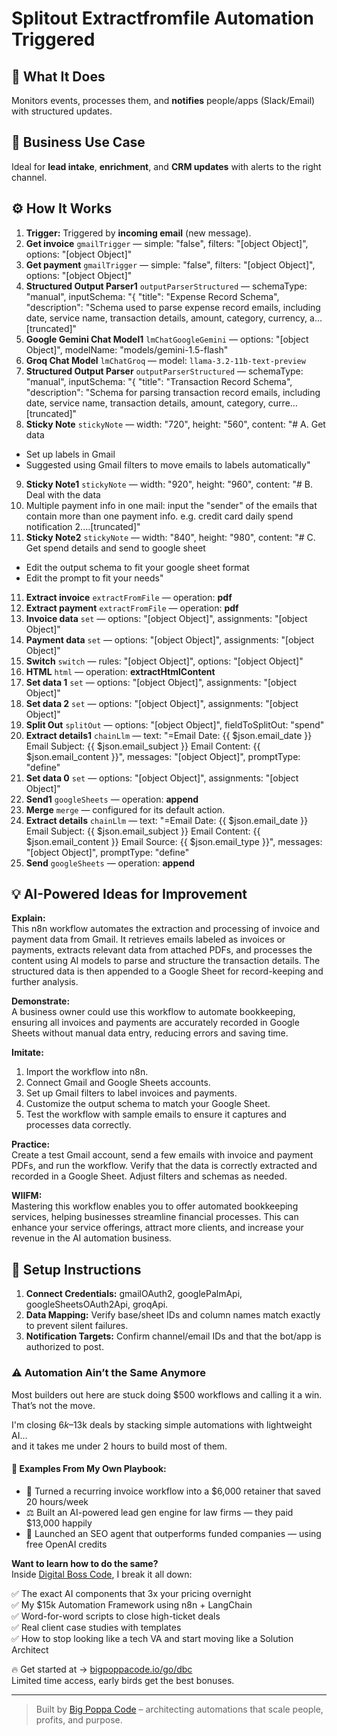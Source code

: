 # Splitout Extractfromfile Automation Triggered
## 🚀 What It Does
Monitors events, processes them, and **notifies** people/apps (Slack/Email) with structured updates.

## 💼 Business Use Case
Ideal for **lead intake**, **enrichment**, and **CRM updates** with alerts to the right channel.

## ⚙️ How It Works
1. **Trigger:** Triggered by **incoming email** (new message).
2. **Get invoice** `gmailTrigger` — simple: "false", filters: "[object Object]", options: "[object Object]"
3. **Get payment** `gmailTrigger` — simple: "false", filters: "[object Object]", options: "[object Object]"
4. **Structured Output Parser1** `outputParserStructured` — schemaType: "manual", inputSchema: "{
  "title": "Expense Record Schema",
  "description": "Schema used to parse expense record emails, including date, service name, transaction details, amount, category, currency, a…[truncated]"
5. **Google Gemini Chat Model1** `lmChatGoogleGemini` — options: "[object Object]", modelName: "models/gemini-1.5-flash"
6. **Groq Chat Model** `lmChatGroq` — model: `llama-3.2-11b-text-preview`
7. **Structured Output Parser** `outputParserStructured` — schemaType: "manual", inputSchema: "{
  "title": "Transaction Record Schema",
  "description": "Schema for parsing transaction record emails, including date, service name, transaction details, amount, category, curre…[truncated]"
8. **Sticky Note** `stickyNote` — width: "720", height: "560", content: "# A. Get data
- Set up labels in Gmail
- Suggested using Gmail filters to move emails to labels automatically"
9. **Sticky Note1** `stickyNote` — width: "920", height: "960", content: "# B. Deal with the data
1. Multiple payment info in one mail: input the "sender" of the emails that contain more than one payment info. e.g. credit card daily spend notification
2.…[truncated]"
10. **Sticky Note2** `stickyNote` — width: "840", height: "980", content: "# C. Get spend details and send to google sheet
- Edit the output schema to fit your google sheet format
- Edit the prompt to fit your needs"
11. **Extract invoice** `extractFromFile` — operation: **pdf**
12. **Extract payment** `extractFromFile` — operation: **pdf**
13. **Invoice data** `set` — options: "[object Object]", assignments: "[object Object]"
14. **Payment data** `set` — options: "[object Object]", assignments: "[object Object]"
15. **Switch** `switch` — rules: "[object Object]", options: "[object Object]"
16. **HTML** `html` — operation: **extractHtmlContent**
17. **Set data 1** `set` — options: "[object Object]", assignments: "[object Object]"
18. **Set data 2** `set` — options: "[object Object]", assignments: "[object Object]"
19. **Split Out** `splitOut` — options: "[object Object]", fieldToSplitOut: "spend"
20. **Extract details1** `chainLlm` — text: "=Email Date: {{ $json.email_date }}
Email Subject: {{ $json.email_subject }}
Email Content:
{{ $json.email_content }}", messages: "[object Object]", promptType: "define"
21. **Set data 0** `set` — options: "[object Object]", assignments: "[object Object]"
22. **Send1** `googleSheets` — operation: **append**
23. **Merge** `merge` — configured for its default action.
24. **Extract details** `chainLlm` — text: "=Email Date: {{ $json.email_date }}
Email Subject: {{ $json.email_subject }}
Email Content:
{{ $json.email_content }}
Email Source: {{ $json.email_type }}", messages: "[object Object]", promptType: "define"
25. **Send** `googleSheets` — operation: **append**

## 💡 AI-Powered Ideas for Improvement
**Explain:**  
This n8n workflow automates the extraction and processing of invoice and payment data from Gmail. It retrieves emails labeled as invoices or payments, extracts relevant data from attached PDFs, and processes the content using AI models to parse and structure the transaction details. The structured data is then appended to a Google Sheet for record-keeping and further analysis.

**Demonstrate:**  
A business owner could use this workflow to automate bookkeeping, ensuring all invoices and payments are accurately recorded in Google Sheets without manual data entry, reducing errors and saving time.

**Imitate:**  
1. Import the workflow into n8n.
2. Connect Gmail and Google Sheets accounts.
3. Set up Gmail filters to label invoices and payments.
4. Customize the output schema to match your Google Sheet.
5. Test the workflow with sample emails to ensure it captures and processes data correctly.

**Practice:**  
Create a test Gmail account, send a few emails with invoice and payment PDFs, and run the workflow. Verify that the data is correctly extracted and recorded in a Google Sheet. Adjust filters and schemas as needed.

**WIIFM:**  
Mastering this workflow enables you to offer automated bookkeeping services, helping businesses streamline financial processes. This can enhance your service offerings, attract more clients, and increase your revenue in the AI automation business.

## 🔧 Setup Instructions
1. **Connect Credentials:** gmailOAuth2, googlePalmApi, googleSheetsOAuth2Api, groqApi.
2. **Data Mapping:** Verify base/sheet IDs and column names match exactly to prevent silent failures.
3. **Notification Targets:** Confirm channel/email IDs and that the bot/app is authorized to post.

### ⚠️ Automation Ain’t the Same Anymore

Most builders out here are stuck doing $500 workflows and calling it a win.  
That’s not the move.  

I'm closing $6k–$13k deals by stacking simple automations with lightweight AI...  
and it takes me under 2 hours to build most of them.

#### 🧠 Examples From My Own Playbook:
- 🔁 Turned a recurring invoice workflow into a $6,000 retainer that saved 20 hours/week  
- ⚖️ Built an AI-powered lead gen engine for law firms — they paid $13,000 happily  
- 🚀 Launched an SEO agent that outperforms funded companies — using free OpenAI credits  

**Want to learn how to do the same?**  
Inside [Digital Boss Code](https://bigpoppacode.io/go/dbc), I break it all down:

✅ The exact AI components that 3x your pricing overnight  
✅ My $15k Automation Framework using n8n + LangChain  
✅ Word-for-word scripts to close high-ticket deals  
✅ Real client case studies with templates  
✅ How to stop looking like a tech VA and start moving like a Solution Architect  

🔥 Get started at → [bigpoppacode.io/go/dbc](https://bigpoppacode.io/go/dbc)  
Limited time access, early birds get the best bonuses.

---
> Built by [Big Poppa Code](https://bigpoppacode.io) – architecting automations that scale people, profits, and purpose.
